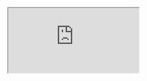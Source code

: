 <!-- memberslink navbar/Yannick.md -->
<iframe src="https://yannickkabasso.github.io/About-Yan/"></iframe>